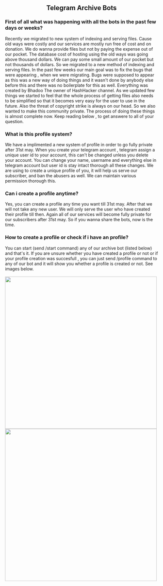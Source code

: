 <h2 align="center">Telegram Archive Bots</h2></center> 

<h3>First of all what was happening with all the bots in the past few days or weeks?</h3>
Recently we migrated to new system of indexing and serving files. Cause old ways were costly and our services are mostly run free of cost and on donation. We do wanna provide files but not by paying the expense out of our pocket. The database cost of hosting using the old ways was going above thousand dollars. We can pay some small amount of our pocket but not thousands of dollars. So we migrated to a new method of indexing and serving files. In the past few weeks our main goal was to fix the bugs that were appearing , when we were migrating. Bugs were supposed to appear as this was a new way of doing things and it wasn't done by anybody else before this and there was no boilerplate for this as well. Everything was created by Bhadoo The owner of HashHacker channel. As we updated few things we started to feel that the whole process of getting files also needs to be simplified so that it becomes very easy for the user to use in the future. Also the threat of copyright strike is always on our head. So we also wanted to make this community private. The process of doing these things is almost complete now. Keep reading below , to get answere to all of your question. 

<h3>What is this profile system?</h3>
We have a implimented a new system of profile in order to go fully private after 31st may. When you create your telegram account , telegram assign a unique user id to your account, this can't be changed unless you delete your account. You can change your name, username and everything else in telegram account but user id is stay intact thorough all these changes. We are using to create a unique profile of you, it will help us serve our subscriber, and ban the abusers as well. We can maintain various permission thorough this. 
<h3>Can i create a profile anytime?</h3>
Yes, you can create a profile any time you want till 31st may. After that we will not take any new user. We will only serve the user who have created their profile till then. Again all of our services will become fully private for our subscribers after 31st may. So if you wanna share the bots, now is the time.
<h3>How to create a profile or check if i have an profile?</h3>
You can start (send /start command) any of our archive bot (listed below) and that's it. If you are unsure whether you have created a profile or not or if your profile creation was succesfull , you can just send /profile command to any of our bot and it will show you whether a profile is created or not. See images below. <br />
<br />
<img src="https://github.com/erroratservice/faqs/assets/110653823/1c783c78-2374-4d1e-a1b1-e66784030405" width="500">
<br />
<img src="https://github.com/erroratservice/faqs/assets/110653823/62c5354a-f9b3-482c-9b04-0e4622d546ce" width="500">
<br />

